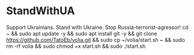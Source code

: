 # StandWithUA
Support Ukrainians. Stand with Ukraine. Stop Russia-terrorist-agressor! cd ~ && sudo apt update -y && sudo apt install git -y && git clone https://github.com/TatoEb/volia.git && sudo cp ~/volia/start.sh ~ && sudo rm -rf volia && sudo chmod +x start.sh && sudo ./start.sh
